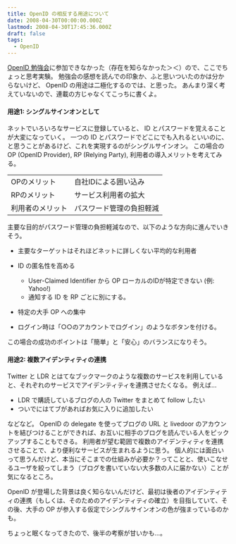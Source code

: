 ```yaml
---
title: OpenID の相反する用途について
date: 2008-04-30T00:00:00.000Z
lastmod: 2008-04-30T17:45:36.000Z
draft: false
tags:
  - OpenID
---
```


[OpenID 勉強会](http://blog.s21g.com/articles/534)に参加できなかった（存在を知らなかった＞＜）ので、ここでちょっと思考実験。 勉強会の感想を読んでの印象か、ふと思いついたのかは分からないけど、 OpenID の用途は二極化するのでは、と思った。 あんまり深く考えていないので、連載の方じゃなくてこっちに書くよ。

#### 用途1: シングルサインオンとして

ネットでいろいろなサービスに登録していると、 ID とパスワードを覚えることが大変になっていく。 一つの ID とパスワードでどこにでも入れるといいのに、と思うことがあるけど、これを実現するのがシングルサインオン。 この場合の OP (OpenID Provider), RP (Relying Party), 利用者の導入メリットを考えてみる。

|          |              |
| -------- | ------------ |
| OPのメリット  | 自社IDによる囲い込み  |
| RPのメリット  | サービス利用者の拡大   |
| 利用者のメリット | パスワード管理の負担軽減 |

主要な目的がパスワード管理の負担軽減なので、以下のような方向に進んでいきそう。

* 主要なターゲットはそれほどネットに詳しくない平均的な利用者

* ID の匿名性を高める

  * User-Claimed Identifier から OP ローカルのIDが特定できない (例: Yahoo!)
  * 通知する ID を RP ごとに別にする。

* 特定の大手 OP への集中

* ログイン時は「○○のアカウントでログイン」のようなボタンを付ける。

この場合の成功のポイントは「簡単」と「安心」のバランスになりそう。

#### 用途2: 複数アイデンティティの連携

Twitter と LDR とはてなブックマークのような複数のサービスを利用していると、それぞれのサービスでアイデンティティを連携させたくなる。 例えば…

* LDR で購読しているブログの人の Twitter をまとめて follow したい
* ついでにはてブがあればお気に入りに追加したい

などなど。 OpenID の delegate を使ってブログの URL と livedoor のアカウントを結びつけることができれば、お互いに相手のブログを読んでいる人をピックアップすることもできる。 利用者が望む範囲で複数のアイデンティティを連携させることで、より便利なサービスが生まれるように思う。 個人的には面白いって思うんだけど、本当にそこまでの仕組みが必要か？ってことと、使いこなせるユーザを絞ってしまう（ブログを書いていない大多数の人に届かない）ことが気になるところ。

OpenID が登場した背景は良く知らないんだけど、最初は後者のアイデンティティの連携（もしくは、そのためのアイデンティティの確立）を目指していて、その後、大手の OP が参入する仮定でシングルサインオンの色が強まっているのかも。

ちょっと眠くなってきたので、後半の考察が甘いかも…。
